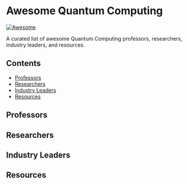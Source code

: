 # Awesome Quantum Computing

[![Awesome](https://awesome.re/badge.svg)](https://awesome.re)

A curated list of awesome Quantum Computing professors, researchers, industry leaders, and resources.

## Contents

- [Professors](#professors)
- [Researchers](#researchers)
- [Industry Leaders](#industry-leaders)
- [Resources](#resources)

## Professors

## Researchers

## Industry Leaders

## Resources

